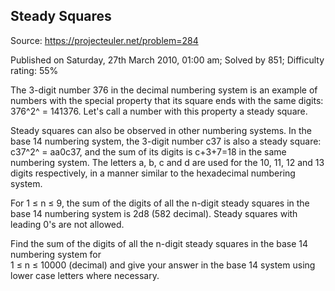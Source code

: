 Steady Squares
--------------

Source: https://projecteuler.net/problem=284

Published on Saturday, 27th March 2010, 01:00 am; Solved by 851;
Difficulty rating: 55%

The 3-digit number 376 in the decimal numbering system is an example of
numbers with the special property that its square ends with the same
digits: 376^2^ = 141376. Let's call a number with this property a steady
square.

Steady squares can also be observed in other numbering systems. In the
base 14 numbering system, the 3-digit number c37 is also a steady
square: c37^2^ = aa0c37, and the sum of its digits is c+3+7=18 in the
same numbering system. The letters a, b, c and d are used for the 10,
11, 12 and 13 digits respectively, in a manner similar to the
hexadecimal numbering system.

For 1 ≤ n ≤ 9, the sum of the digits of all the n-digit steady squares
in the base 14 numbering system is 2d8 (582 decimal). Steady squares
with leading 0's are not allowed.

Find the sum of the digits of all the n-digit steady squares in the base
14 numbering system for\
 1 ≤ n ≤ 10000 (decimal) and give your answer in the base 14 system
using lower case letters where necessary.
